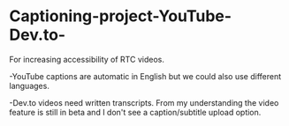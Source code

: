# Captioning-project-YouTube-Dev.to-
For increasing accessibility of RTC videos. 

-YouTube captions are automatic in English but we could also use different languages.

-Dev.to videos need written transcripts. From my understanding the video feature is still in beta and I don't see a caption/subtitle upload option.
